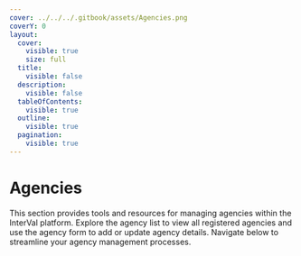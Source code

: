 ```yaml
---
cover: ../../../.gitbook/assets/Agencies.png
coverY: 0
layout:
  cover:
    visible: true
    size: full
  title:
    visible: false
  description:
    visible: false
  tableOfContents:
    visible: true
  outline:
    visible: true
  pagination:
    visible: true
---
```


# Agencies

This section provides tools and resources for managing agencies within the InterVal platform. Explore the agency list to view all registered agencies and use the agency form to add or update agency details. Navigate below to streamline your agency management processes.
